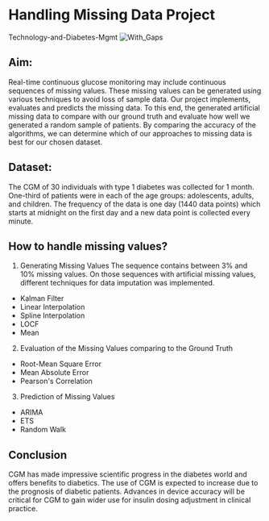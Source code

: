 # Handling Missing Data Project
Technology-and-Diabetes-Mgmt
![With_Gaps](https://user-images.githubusercontent.com/75546415/207821095-ccd0377d-ebe5-4817-8f73-edea6624a450.jpeg)

## Aim:

Real-time continuous glucose monitoring may include continuous sequences of missing values. These missing values can be generated using various techniques to avoid loss of sample data. Our project implements, evaluates and predicts the missing data. To this end, the generated artificial missing data to compare with our ground truth and evaluate how well we generated a random sample of patients. By comparing the accuracy of the algorithms, we can determine which of our approaches to missing data is best for our chosen dataset.

## Dataset:
The CGM of 30 individuals with type 1 diabetes was collected for 1 month. One-third of
patients were in each of the age groups: adolescents, adults, and children. The frequency of the data is one day (1440 data points) which starts at midnight on the first day and a new data point is collected every minute. 

## How to handle missing values?
1.  Generating Missing Values
The sequence contains between 3% and 10% missing values. On those sequences with artificial missing values, different techniques for data imputation was implemented.

+ Kalman Filter
+ Linear Interpolation
+ Spline Interpolation
+ LOCF
+ Mean


2. Evaluation of the Missing Values comparing to the Ground Truth
+ Root-Mean Square Error
+ Mean Absolute Error
+ Pearson's Correlation

3. Prediction of Missing Values
+ ARIMA
+ ETS 
+ Random Walk

## Conclusion
CGM has made impressive scientific progress in the diabetes world  and offers benefits to diabetics. The use of CGM is expected to increase due to the prognosis of diabetic patients. Advances in device accuracy will be critical for CGM to gain wider use for insulin dosing adjustment in clinical practice. 



